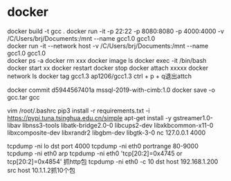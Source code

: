 # docker
docker build -t gcc .
docker run -it -p 22:22 -p 8080:8080 -p 4000:4000 -v /C/Users/brj/Documents:/mnt --name gcc1.0 gcc1.0  
docker run -it --network host -v /C/Users/brj/Documents:/mnt --name gcc1.0 gcc1.0  
docker ps -a
docker rm xxx
docker image ls
docker exec -it   /bin/bash
docker start  xx
docker restart
docker stop
docker attach  xxxxx
docker network ls
docker tag gcc1.3 ap1206/gcc1.3
ctrl + p + q退出attch

docker commit d5944567401a mssql-2019-with-cimb:1.0
docker save -o gcc.tar gcc

vim /root/.bashrc
pip3 install -r requirements.txt -i https://pypi.tuna.tsinghua.edu.cn/simple 
apt-get install -y gstreamer1.0-libav libnss3-tools libatk-bridge2.0-0 libcups2-dev libxkbcommon-x11-0 libxcomposite-dev libxrandr2 libgbm-dev libgtk-3-0
nc 127.0.0.1 4000


tcpdump -ni lo dst port 4000
tcpdump -ni eth0 portrange 80-9000
tcpdump -ni eth0 arp
tcpdump  -ni eth0 'tcp[20:2]=0x4745 or tcp[20:2]=0x4854'   抓http包
tcpdump -ni eth0 -c 10 dst host 192.168.1.200  src host 10.1.1.2抓10个包


